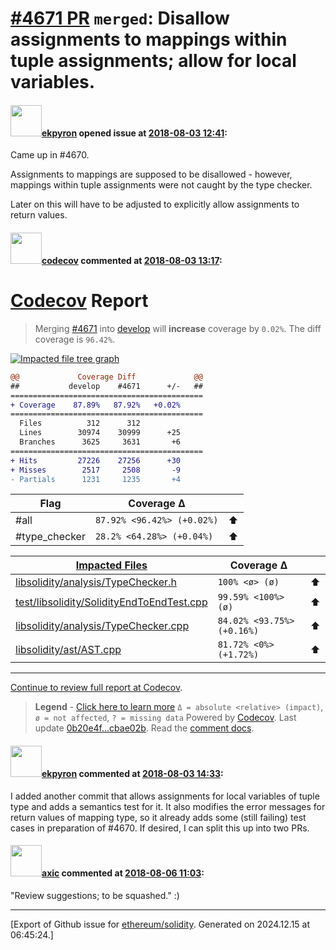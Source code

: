 # [\#4671 PR](https://github.com/ethereum/solidity/pull/4671) `merged`: Disallow assignments to mappings within tuple assignments; allow for local variables.

#### <img src="https://avatars.githubusercontent.com/u/1347491?v=4" width="50">[ekpyron](https://github.com/ekpyron) opened issue at [2018-08-03 12:41](https://github.com/ethereum/solidity/pull/4671):

Came up in #4670.

Assignments to mappings are supposed to be disallowed - however, mappings within tuple assignments were not caught by the type checker.

Later on this will have to be adjusted to explicitly allow assignments to return values.

#### <img src="https://avatars.githubusercontent.com/in/254?v=4" width="50">[codecov](https://github.com/apps/codecov) commented at [2018-08-03 13:17](https://github.com/ethereum/solidity/pull/4671#issuecomment-410250061):

# [Codecov](https://codecov.io/gh/ethereum/solidity/pull/4671?src=pr&el=h1) Report
> Merging [#4671](https://codecov.io/gh/ethereum/solidity/pull/4671?src=pr&el=desc) into [develop](https://codecov.io/gh/ethereum/solidity/commit/0b20e4fd22349da691056f3a4ac89c7c5006a0c4?src=pr&el=desc) will **increase** coverage by `0.02%`.
> The diff coverage is `96.42%`.

[![Impacted file tree graph](https://codecov.io/gh/ethereum/solidity/pull/4671/graphs/tree.svg?height=150&token=87PGzVEwU0&width=650&src=pr)](https://codecov.io/gh/ethereum/solidity/pull/4671?src=pr&el=tree)

```diff
@@             Coverage Diff             @@
##           develop    #4671      +/-   ##
===========================================
+ Coverage    87.89%   87.92%   +0.02%     
===========================================
  Files          312      312              
  Lines        30974    30999      +25     
  Branches      3625     3631       +6     
===========================================
+ Hits         27226    27256      +30     
+ Misses        2517     2508       -9     
- Partials      1231     1235       +4
```

| Flag | Coverage Δ | |
|---|---|---|
| #all | `87.92% <96.42%> (+0.02%)` | :arrow_up: |
| #type_checker | `28.2% <64.28%> (+0.04%)` | :arrow_up: |

| [Impacted Files](https://codecov.io/gh/ethereum/solidity/pull/4671?src=pr&el=tree) | Coverage Δ | |
|---|---|---|
| [libsolidity/analysis/TypeChecker.h](https://codecov.io/gh/ethereum/solidity/pull/4671/diff?src=pr&el=tree#diff-bGlic29saWRpdHkvYW5hbHlzaXMvVHlwZUNoZWNrZXIuaA==) | `100% <ø> (ø)` | :arrow_up: |
| [test/libsolidity/SolidityEndToEndTest.cpp](https://codecov.io/gh/ethereum/solidity/pull/4671/diff?src=pr&el=tree#diff-dGVzdC9saWJzb2xpZGl0eS9Tb2xpZGl0eUVuZFRvRW5kVGVzdC5jcHA=) | `99.59% <100%> (ø)` | :arrow_up: |
| [libsolidity/analysis/TypeChecker.cpp](https://codecov.io/gh/ethereum/solidity/pull/4671/diff?src=pr&el=tree#diff-bGlic29saWRpdHkvYW5hbHlzaXMvVHlwZUNoZWNrZXIuY3Bw) | `84.02% <93.75%> (+0.16%)` | :arrow_up: |
| [libsolidity/ast/AST.cpp](https://codecov.io/gh/ethereum/solidity/pull/4671/diff?src=pr&el=tree#diff-bGlic29saWRpdHkvYXN0L0FTVC5jcHA=) | `81.72% <0%> (+1.72%)` | :arrow_up: |

------

[Continue to review full report at Codecov](https://codecov.io/gh/ethereum/solidity/pull/4671?src=pr&el=continue).
> **Legend** - [Click here to learn more](https://docs.codecov.io/docs/codecov-delta)
> `Δ = absolute <relative> (impact)`, `ø = not affected`, `? = missing data`
> Powered by [Codecov](https://codecov.io/gh/ethereum/solidity/pull/4671?src=pr&el=footer). Last update [0b20e4f...cbae02b](https://codecov.io/gh/ethereum/solidity/pull/4671?src=pr&el=lastupdated). Read the [comment docs](https://docs.codecov.io/docs/pull-request-comments).

#### <img src="https://avatars.githubusercontent.com/u/1347491?v=4" width="50">[ekpyron](https://github.com/ekpyron) commented at [2018-08-03 14:33](https://github.com/ethereum/solidity/pull/4671#issuecomment-410272474):

I added another commit that allows assignments for local variables of tuple type and adds a semantics test for it. It also modifies the error messages for return values of mapping type, so it already adds some (still failing) test cases in preparation of #4670.
If desired, I can split this up into two PRs.

#### <img src="https://avatars.githubusercontent.com/u/20340?v=4" width="50">[axic](https://github.com/axic) commented at [2018-08-06 11:03](https://github.com/ethereum/solidity/pull/4671#issuecomment-410672016):

"Review suggestions; to be squashed." :)


-------------------------------------------------------------------------------



[Export of Github issue for [ethereum/solidity](https://github.com/ethereum/solidity). Generated on 2024.12.15 at 06:45:24.]
